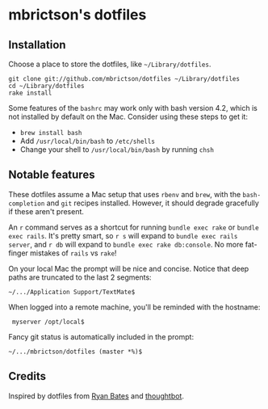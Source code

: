 # mbrictson's dotfiles

## Installation

Choose a place to store the dotfiles, like `~/Library/dotfiles`.

```
git clone git://github.com/mbrictson/dotfiles ~/Library/dotfiles
cd ~/Library/dotfiles
rake install
```

Some features of the `bashrc` may work only with bash version 4.2, which is not installed by default on the Mac. Consider using these steps to get it:

* `brew install bash`
* Add `/usr/local/bin/bash` to `/etc/shells`
* Change your shell to `/usr/local/bin/bash` by running `chsh`

## Notable features

These dotfiles assume a Mac setup that uses `rbenv` and `brew`, with the `bash-completion` and `git` recipes installed. However, it should degrade gracefully if these aren't present.

An `r` command serves as a shortcut for running `bundle exec rake` or `bundle exec rails`. It's pretty smart, so `r s` will expand to `bundle exec rails server`, and `r db` will expand to `bundle exec rake db:console`. No more fat-finger mistakes of `rails` vs `rake`!

On your local Mac the prompt will be nice and concise. Notice that deep paths are truncated to the last 2 segments:

    ~/.../Application Support/TextMate$

When logged into a remote machine, you'll be reminded with the hostname:

     myserver /opt/local$

Fancy git status is automatically included in the prompt:

    ~/.../mbrictson/dotfiles (master *%)$

## Credits

Inspired by dotfiles from [Ryan Bates](https://github.com/ryanb/dotfiles) and [thoughtbot](http://github.com/thoughtbot/dotfiles).
